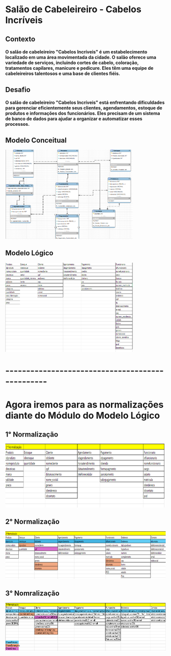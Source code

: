 #  Salão de Cabeleireiro - Cabelos Incríveis

## Contexto
#### O salão de cabeleireiro "Cabelos Incríveis" é um estabelecimento localizado em uma área movimentada da cidade. O salão oferece uma variedade de serviços, incluindo cortes de cabelo, coloração, tratamentos capilares, manicure e pedicure. Eles têm uma equipe de cabeleireiros talentosos e uma base de clientes fiéis.

## Desafio
#### O salão de cabeleireiro "Cabelos Incríveis" está enfrentando dificuldades para gerenciar eficientemente seus clientes, agendamentos, estoque de produtos e informações dos funcionários. Eles precisam de um sistema de banco de dados para ajudar a organizar e automatizar esses processos.

## Modelo Conceitual

 <img src="diiagrama.png" width=400 height=280>


## Modelo Lógico

<img src="modulo.png" width=400 height=280>

# ------------------------------------------------

# Agora iremos para as normalizações diante do Módulo do Modelo Lógico

## 1° Normalização

<img src="primnorm.png" width=500 height=200> 

## 2° Normalização

<img src="segnnorm.png" width=1000 height=150> 

## 3° Nomralização

<img src="tercnorm.png" width=1000 height=150>
